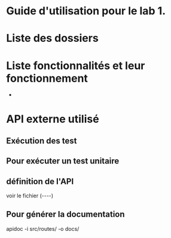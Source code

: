 # Guide d'utilisation pour le lab 1.

# Liste des dossiers


# Liste fonctionnalités et leur fonctionnement

 -
# API externe utilisé 



## Exécution des test


## Pour exécuter un test unitaire


## définition de l'API

voir le fichier (----)

## Pour générer la documentation

apidoc -i src/routes/ -o docs/

